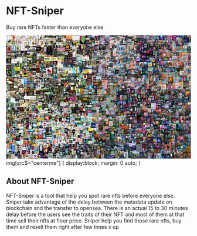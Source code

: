 # NFT-Sniper
Buy rare NFTs faster than everyone else

<div style="text-align:center"><img src="./Assets/Beeple-nft.png" /></div>
img[src$="centerme"] {
  display:block;
  margin: 0 auto;
}



## About NFT-Sniper

NFT-Sniper is a tool that help you spot rare nfts before everyone else. Sniper take advantage of the delay between the metadata update on blockchain and the transfer to opensea. There is an actual 15 to 30 minutes delay before the users see the traits of their NFT and most of them at that time sell their nfts at floor price. Sniper help you find those rare nfts, buy them and resell them right after few times x up 

